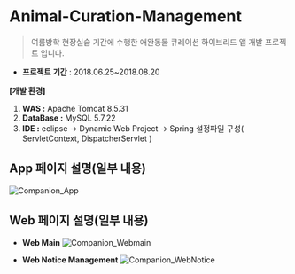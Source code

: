 # Animal-Curation-Management

> 여름방학 현장실습 기간에 수행한 애완동물 큐레이션 하이브리드 앱 개발 프로젝트 입니다.

* __프로젝트 기간__ : 2018.06.25~2018.08.20

__[개발 환경]__
1. __WAS :__ Apache Tomcat 8.5.31
2. __DataBase :__ MySQL 5.7.22
3. __IDE :__ eclipse -> Dynamic Web Project -> Spring 설정파일 구성( ServletContext, DispatcherServlet )

## App 페이지 설명(일부 내용)
![Companion_App](https://github.com/doorisopen/Animal-Curation-Management/blob/master/img/Companion_App.JPG)

## Web 페이지 설명(일부 내용)
* __Web Main__
![Companion_Webmain](https://github.com/doorisopen/Animal-Curation-Management/blob/master/img/Companion_Webmain.JPG)

* __Web Notice Management__
![Companion_WebNotice](https://github.com/doorisopen/Animal-Curation-Management/blob/master/img/Companion_WebNotice.JPG)
